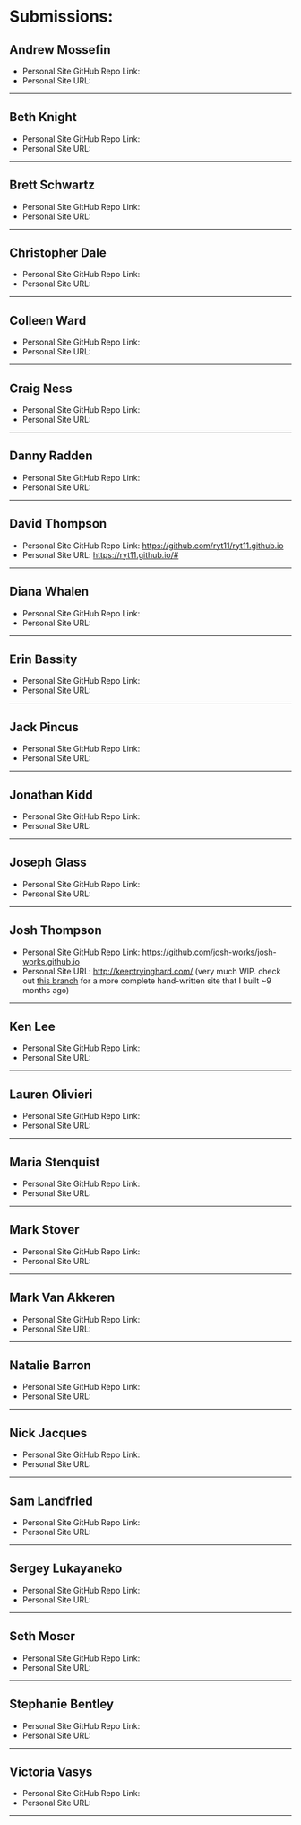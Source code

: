 # Submissions:

## Andrew Mossefin

* Personal Site GitHub Repo Link:
* Personal Site URL:

-----

## Beth Knight

* Personal Site GitHub Repo Link:
* Personal Site URL:

-----

## Brett Schwartz

* Personal Site GitHub Repo Link:
* Personal Site URL:

-----

## Christopher Dale

* Personal Site GitHub Repo Link:
* Personal Site URL:

-----

## Colleen Ward

* Personal Site GitHub Repo Link:
* Personal Site URL:

-----

## Craig Ness

* Personal Site GitHub Repo Link:
* Personal Site URL:

-----

## Danny Radden

* Personal Site GitHub Repo Link:
* Personal Site URL:

-----

## David Thompson

* Personal Site GitHub Repo Link: https://github.com/ryt11/ryt11.github.io
* Personal Site URL: https://ryt11.github.io/#

-----

## Diana Whalen

* Personal Site GitHub Repo Link:
* Personal Site URL:

-----

## Erin Bassity

* Personal Site GitHub Repo Link:
* Personal Site URL:

-----

## Jack Pincus

* Personal Site GitHub Repo Link:
* Personal Site URL:

-----

## Jonathan Kidd

* Personal Site GitHub Repo Link:
* Personal Site URL:

-----

## Joseph Glass

* Personal Site GitHub Repo Link:
* Personal Site URL:

-----

## Josh Thompson

* Personal Site GitHub Repo Link: https://github.com/josh-works/josh-works.github.io
* Personal Site URL: http://keeptryinghard.com/ (very much WIP. check out [this branch](https://github.com/josh-works/josh-works.github.io/tree/completed_first_version) for a more complete hand-written site that I built ~9 months ago)

-----

## Ken Lee

* Personal Site GitHub Repo Link:
* Personal Site URL:

-----

## Lauren Olivieri

* Personal Site GitHub Repo Link:
* Personal Site URL:

-----

## Maria Stenquist

* Personal Site GitHub Repo Link:
* Personal Site URL:

-----

## Mark Stover

* Personal Site GitHub Repo Link:
* Personal Site URL:

-----

## Mark Van Akkeren

* Personal Site GitHub Repo Link:
* Personal Site URL:

-----

## Natalie Barron

* Personal Site GitHub Repo Link:
* Personal Site URL:

-----

## Nick Jacques

* Personal Site GitHub Repo Link:
* Personal Site URL:

-----

## Sam Landfried

* Personal Site GitHub Repo Link:
* Personal Site URL:

-----

## Sergey Lukayaneko

* Personal Site GitHub Repo Link:
* Personal Site URL:

-----

## Seth Moser

* Personal Site GitHub Repo Link:
* Personal Site URL:

-----

## Stephanie Bentley

* Personal Site GitHub Repo Link:
* Personal Site URL:

-----

## Victoria Vasys

* Personal Site GitHub Repo Link:
* Personal Site URL:

-----
